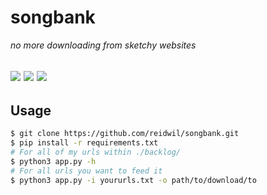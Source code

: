 # songbank
_no more downloading from sketchy websites_

![](https://giphy.com/gifs/film-vintage-color-3ohjUVaRYvIp5i9F7O)
![](http://gph.is/2B2wILM)
![](https://media.giphy.com/media/3ohjUVaRYvIp5i9F7O/giphy.gif)
----------

## Usage
```bash
$ git clone https://github.com/reidwil/songbank.git
$ pip install -r requirements.txt
# For all of my urls within ./backlog/
$ python3 app.py -h
# For all urls you want to feed it
$ python3 app.py -i yoururls.txt -o path/to/download/to
```


